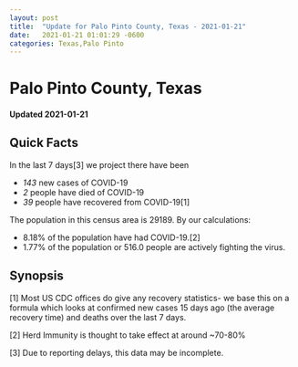 ```yaml
---
layout: post
title:  "Update for Palo Pinto County, Texas - 2021-01-21"
date:   2021-01-21 01:01:29 -0600
categories: Texas,Palo Pinto
---
```


# Palo Pinto County, Texas
#### Updated 2021-01-21

## Quick Facts

In the last 7 days[3] we project there have been
- *143* new cases of COVID-19
- *2* people have died of COVID-19
- *39* people have recovered from COVID-19[1]

The population in this census area is 29189. By our calculations:
- 8.18% of the population have had COVID-19.[2]
- 1.77% of the population or 516.0 people are actively fighting the virus.

## Synopsis




[1] Most US CDC offices do give any recovery statistics- we base this on a formula which looks at confirmed new cases
15 days ago (the average recovery time) and deaths over the last 7 days.

[2] Herd Immunity is thought to take effect at around ~70-80%

[3] Due to reporting delays, this data may be incomplete.
 
    
